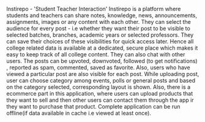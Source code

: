 Instirepo - 'Student Teacher Interaction'
Instirepo is a platform where students and teachers can share notes, knowledge, news, announcements, assignments, images or any content with each other. They can select the audience for every post - i.e whether they want their post to be visible to selected batches, branches, academic years or selected professors. They can save their choices of these visibilities for quick access later. Hence all college related data is available at a dedicated, secure place which makes it easy to keep track of all college content. They can also chat with other users. The posts can be upvoted, downvoted, followed (to get notifications) , reported as spam, commented, saved as favorite. Also, users who have viewed a particular post are also visible for each post.
While uploading post, user can choose category among events, polls or general posts and based on the category selected, corresponding layout is shown.
Also, there is a ecommerce part in this application, where users can upload products that they want to sell and then other users can contact them through the app ir they want to purchase that product.
Complete application can be run offline(if data available in cache i.e viewed at least once). 
